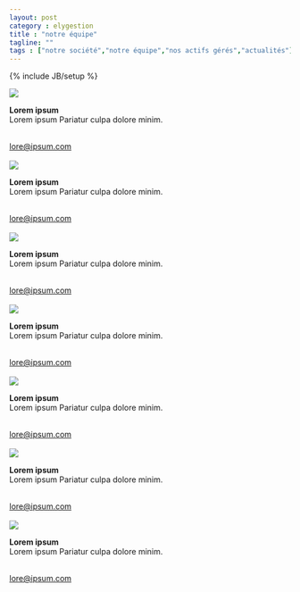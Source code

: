 ```yaml
---
layout: post
category : elygestion
title : "notre équipe"
tagline: ""
tags : ["notre société","notre équipe","nos actifs gérés","actualités"]
---
```

{% include JB/setup %}

<div class="row">
    <div class="col-md-6 col-lg-3"><div class="content thumbnail">
        <img src="{{ ASSET_PATH }}/bootstrap/images/equipe/equipe_03.png" class="img-responsive">
        <p><b>Lorem ipsum </b><br />
        Lorem ipsum Pariatur culpa dolore minim.</p><br>
        <a href="mailto:lore@ipsum.com">lore@ipsum.com</a><br/><br/>
    </div></div>
    <div class="col-md-6 col-lg-3"><div class="content thumbnail">
        <img src="{{ ASSET_PATH }}/bootstrap/images/equipe/equipe_05.png" class="img-responsive">
        <p><b>Lorem ipsum </b><br />
        Lorem ipsum Pariatur culpa dolore minim.</p><br>
        <a href="mailto:lore@ipsum.com">lore@ipsum.com</a><br/><br/>
    </div></div>
    <div class="col-md-6 col-lg-3"><div class="content thumbnail">
        <img src="{{ ASSET_PATH }}/bootstrap/images/equipe/equipe_07.png" class="img-responsive">
        <p><b>Lorem ipsum </b><br />
        Lorem ipsum Pariatur culpa dolore minim.</p><br>
        <a href="mailto:lore@ipsum.com">lore@ipsum.com</a><br/><br/>
    </div></div>
        <div class="col-md-6 col-lg-3"><div class="content thumbnail">
        <img src="{{ ASSET_PATH }}/bootstrap/images/equipe/equipe_09.png" class="img-responsive">
        <p><b>Lorem ipsum </b><br />
        Lorem ipsum Pariatur culpa dolore minim.</p><br>
        <a href="mailto:lore@ipsum.com">lore@ipsum.com</a><br/><br/>
    </div></div>
     <div class="clearfix"></div>
    <div class="col-md-6 col-lg-3"><div class="content thumbnail">
        <img src="{{ ASSET_PATH }}/bootstrap/images/equipe/equipe_16.png" class="img-responsive">
        <p><b>Lorem ipsum </b><br />
        Lorem ipsum Pariatur culpa dolore minim.</p><br>
        <a href="mailto:lore@ipsum.com">lore@ipsum.com</a><br/><br/>
    </div></div>    <div class="col-md-6 col-lg-3"><div class="content thumbnail">
        <img src="{{ ASSET_PATH }}/bootstrap/images/equipe/equipe_17.png" class="img-responsive">
        <p><b>Lorem ipsum </b><br />
        Lorem ipsum Pariatur culpa dolore minim.</p><br>
        <a href="mailto:lore@ipsum.com">lore@ipsum.com</a><br/><br/>
    </div></div>
    <div class="col-md-6 col-lg-3"><div class="content thumbnail">
        <img src="{{ ASSET_PATH }}/bootstrap/images/equipe/equipe_18.png" class="img-responsive">
        <p><b>Lorem ipsum </b><br />
        Lorem ipsum Pariatur culpa dolore minim.</p><br>
        <a href="mailto:lore@ipsum.com">lore@ipsum.com</a><br/><br/>
    </div></div>
</div>
